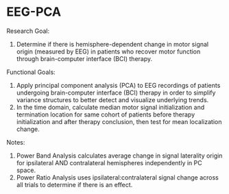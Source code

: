 # EEG-PCA
Research Goal: 
  1) Determine if there is hemisphere-dependent change in motor signal origin (measured by EEG) in patients who recover motor function through brain-computer interface (BCI) therapy. 

Functional Goals: 
  1) Apply principal component analysis (PCA) to EEG recordings of patients undergoing brain-computer interface (BCI) therapy in order to simplify variance structures to better detect and visualize underlying trends. 
  2) In the time domain, calculate median motor signal initialization and termination location for same cohort of patients before therapy initialization and after therapy conclusion, then test for mean localization change.  

Notes: 
  1) Power Band Analysis calculates average change in signal laterality origin for ipsilateral AND contralateral hemispheres independently in PC space.
  2) Power Ratio Analysis uses ipsilateral:contralateral signal change across all trials to determine if there is an effect. 

